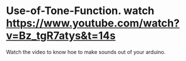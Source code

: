   # Use-of-Tone-Function. watch https://www.youtube.com/watch?v=Bz_tgR7atys&t=14s
 Watch the video to know hoe to make sounds out of your arduino.
